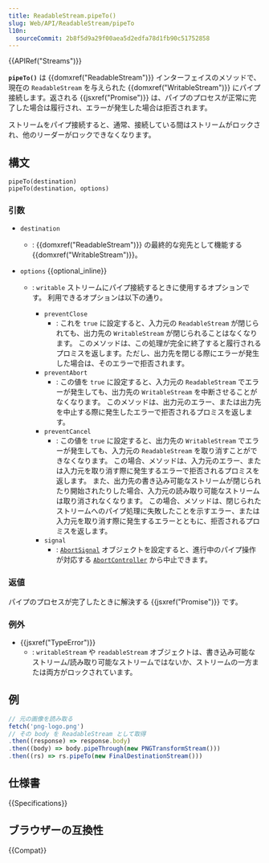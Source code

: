 ```yaml
---
title: ReadableStream.pipeTo()
slug: Web/API/ReadableStream/pipeTo
l10n:
  sourceCommit: 2b8f5d9a29f00aea5d2edfa78d1fb90c51752858
---
```


{{APIRef("Streams")}}

**`pipeTo()`** は {{domxref("ReadableStream")}} インターフェイスのメソッドで、現在の `ReadableStream` を与えられた {{domxref("WritableStream")}} にパイプ接続します。返される {{jsxref("Promise")}} は、パイプのプロセスが正常に完了した場合は履行され、エラーが発生した場合は拒否されます。

ストリームをパイプ接続すると、通常、接続している間はストリームがロックされ、他のリーダーがロックできなくなります。

## 構文

```js-nolint
pipeTo(destination)
pipeTo(destination, options)
```

### 引数

- `destination`

  - : {{domxref("ReadableStream")}} の最終的な宛先として機能する {{domxref("WritableStream")}}。

- `options` {{optional_inline}}

  - : `writable` ストリームにパイプ接続するときに使用するオプションです。
    利用できるオプションは以下の通り。

    - `preventClose`
      - : これを `true` に設定すると、入力元の `ReadableStream` が閉じられても、出力先の `WritableStream` が閉じられることはなくなります。
        このメソッドは、この処理が完全に終了すると履行されるプロミスを返します。ただし、出力先を閉じる際にエラーが発生した場合は、そのエラーで拒否されます。
    - `preventAbort`
      - : この値を `true` に設定すると、入力元の `ReadableStream` でエラーが発生しても、出力先の `WritableStream` を中断させることがなくなります。
        このメソッドは、出力元のエラー、または出力先を中止する際に発生したエラーで拒否されるプロミスを返します。
    - `preventCancel`
      - : この値を `true` に設定すると、出力先の `WritableStream` でエラーが発生しても、入力元の `ReadableStream` を取り消すことができなくなります。
        この場合、メソッドは、入力元のエラー、または入力元を取り消す際に発生するエラーで拒否されるプロミスを返します。
        また、出力先の書き込み可能なストリームが閉じられたり開始されたりした場合、入力元の読み取り可能なストリームは取り消されなくなります。
        この場合、メソッドは、閉じられたストリームへのパイプ処理に失敗したことを示すエラー、または入力元を取り消す際に発生するエラーとともに、拒否されるプロミスを返します。
    - `signal`
      - : [`AbortSignal`](/ja/docs/Web/API/AbortSignal) オブジェクトを設定すると、進行中のパイプ操作が対応する [`AbortController`](/ja/docs/Web/API/AbortController) から中止できます。

### 返値

パイプのプロセスが完了したときに解決する {{jsxref("Promise")}} です。

### 例外

- {{jsxref("TypeError")}}
  - : `writableStream` や `readableStream` オブジェクトは、書き込み可能なストリーム/読み取り可能なストリームではないか、ストリームの一方または両方がロックされています。

## 例

```js
// 元の画像を読み取る
fetch('png-logo.png')
// その body を ReadableStream として取得
.then((response) => response.body)
.then((body) => body.pipeThrough(new PNGTransformStream()))
.then((rs) => rs.pipeTo(new FinalDestinationStream()))
```

## 仕様書

{{Specifications}}

## ブラウザーの互換性

{{Compat}}
